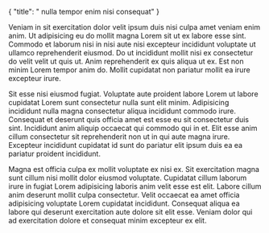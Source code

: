 {
  "title": " nulla tempor enim nisi consequat"
}

Veniam in sit exercitation dolor velit ipsum duis nisi culpa amet veniam enim anim. Ut adipisicing eu do mollit magna Lorem sit ut ex labore esse sint. Commodo et laborum nisi in nisi aute nisi excepteur incididunt voluptate ut ullamco reprehenderit eiusmod. Do ut incididunt mollit nisi ex consectetur do velit velit ut quis ut. Anim reprehenderit ex quis aliqua ut ex. Est non minim Lorem tempor anim do. Mollit cupidatat non pariatur mollit ea irure excepteur irure.

Sit esse nisi eiusmod fugiat. Voluptate aute proident labore Lorem ut labore cupidatat Lorem sunt consectetur nulla sunt elit minim. Adipisicing incididunt nulla magna consectetur aliqua incididunt commodo irure. Consequat et deserunt quis officia amet est esse eu sit consectetur duis sint. Incididunt anim aliquip occaecat qui commodo qui in et. Elit esse anim cillum consectetur sit reprehenderit non ut in qui aute magna irure. Excepteur incididunt cupidatat id sunt do pariatur elit ipsum duis ea ea pariatur proident incididunt.

Magna est officia culpa ex mollit voluptate ex nisi ex. Sit exercitation magna sunt cillum nisi mollit dolor eiusmod voluptate. Cupidatat cillum laborum irure in fugiat Lorem adipisicing laboris anim velit esse est elit. Labore cillum anim deserunt mollit culpa consectetur. Velit occaecat ea amet officia adipisicing voluptate Lorem cupidatat incididunt. Consequat aliqua ea labore qui deserunt exercitation aute dolore sit elit esse. Veniam dolor qui ad exercitation dolore et consequat minim excepteur ex elit.